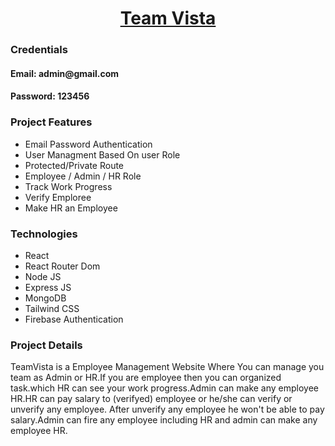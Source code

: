 <h1 align="center"><a href="https://cluttered-beef.surge.sh">Team Vista</a></h1>
<h3>Credentials</h3>
<h4>Email: admin@gmail.com</h4>
<h4>Password: 123456</h4>


<h3>Project Features</h3>
<ul>
  <li>Email Password Authentication</li>
  <li>User Managment Based On user Role</li>
  <li>Protected/Private Route</li>
  <li>Employee / Admin / HR Role</li>
  <li>Track Work Progress</li>
  <li>Verify Emploree</li>
  <li>Make HR an Employee</li>
</ul>

<h3>Technologies</h3>
<ul>
  <li>React</li>
  <li>React Router Dom</li>
  <li>Node JS</li>
  <li>Express JS</li>
  <li>MongoDB</li>
  <li>Tailwind CSS</li>
  <li>Firebase Authentication</li>
</ul>

<h3>Project Details</h3>
<p>TeamVista is a Employee Management Website Where You can manage you team as Admin or HR.If you are employee then you can organized task.which HR can see your work progress.Admin can make any employee HR.HR can pay salary to (verifyed) employee or he/she can verify or unverify any employee. After unverify any employee he won't be able to pay salary.Admin can fire any employee including HR and admin can make any employee HR.</p>
